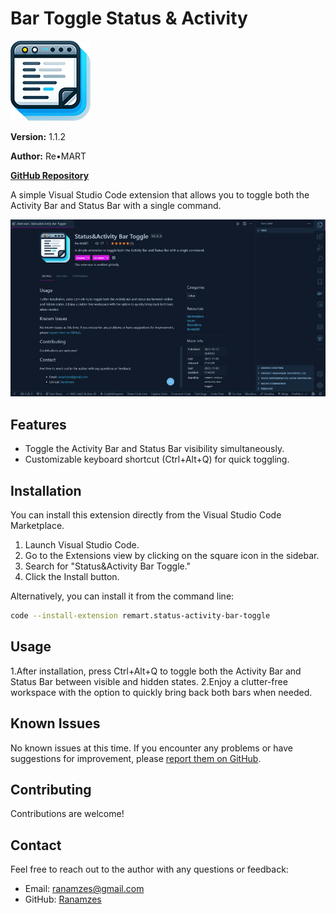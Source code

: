 # Bar Toggle Status & Activity

![Icon](icon.png)

<!-- version -->
**Version:** 1.1.2
<!-- versionend -->

**Author:** Re•MART

**[GitHub Repository](https://github.com/Ranamzes/status-activity-bar-toggle-vscode)**

A simple Visual Studio Code extension that allows you to toggle both the Activity Bar and Status Bar with a single command.

![demonstration](demo.gif)
## Features

- Toggle the Activity Bar and Status Bar visibility simultaneously.
- Customizable keyboard shortcut (Ctrl+Alt+Q) for quick toggling.

## Installation

You can install this extension directly from the Visual Studio Code Marketplace.

1. Launch Visual Studio Code.
2. Go to the Extensions view by clicking on the square icon in the sidebar.
3. Search for "Status&Activity Bar Toggle."
4. Click the Install button.

Alternatively, you can install it from the command line:

```bash
code --install-extension remart.status-activity-bar-toggle
```

## Usage

1.After installation, press Ctrl+Alt+Q to toggle both the Activity Bar and Status Bar between visible and hidden states.
2.Enjoy a clutter-free workspace with the option to quickly bring back both bars when needed.

## Known Issues

No known issues at this time. If you encounter any problems or have suggestions for improvement, please [report them on GitHub](https://github.com/Ranamzes/status-activity-bar-toggle-vscode/issues).

## Contributing

Contributions are welcome!

## Contact

Feel free to reach out to the author with any questions or feedback:

- Email: ranamzes@gmail.com
- GitHub: [Ranamzes](https://github.com/Ranamzes)
